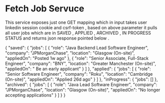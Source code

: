 # Fetch Job Servuce 
This service exposes just one GET mapping which in input takes user linkedin session cookie and csrf-token , based on above parameter it pulls all user jobs 
which are in SAVED , APPLIED , ARCHIVED , IN PROGRESS STATUS and returns json response pointed below .



{
    "saved": {
        "jobs": [
            {
                "role": "Java Backend Lead Software Engineer",
                "company": "JPMorganChase",
                "location": "Glasgow (On-site)",
                "appliedOn": "Posted 1w ago"
            },
            {
                "role": "Senior Associate, Full-Stack Engineer",
                "company": "BNY",
                "location": "Greater Manchester (On-site)",
                "appliedOn": "  Be an early applicant"
            }
        ]
    },
    "applied": {
        "jobs": [
            {
                "role": "Senior Software Engineer",
                "company": "Roku",
                "location": "Cambridge (On-site)",
                "appliedOn": "Applied 26d ago"
            }
        ]
    },
    "inProgress": {
        "jobs": []
    },
    "archived": {
        "jobs": [
            {
                "role": "Java Lead Software Engineer",
                "company": "JPMorganChase",
                "location": "Glasgow (On-site)",
                "appliedOn": "No longer accepting applications"
            }
        ]
    }
}


